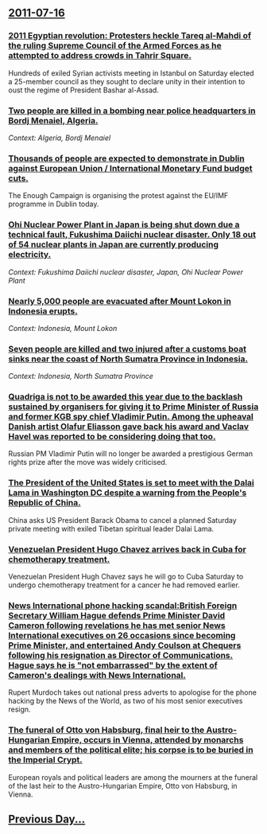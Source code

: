 ## [2011-07-16](/news/2011/07/16/index.md)

### [2011 Egyptian revolution: Protesters heckle Tareq al-Mahdi of the ruling Supreme Council of the Armed Forces as he attempted to address crowds in Tahrir Square. ](/news/2011/07/16/2011-egyptian-revolution-protesters-heckle-tareq-al-mahdi-of-the-ruling-supreme-council-of-the-armed-forces-as-he-attempted-to-address-crow.md)
Hundreds of exiled Syrian activists meeting in Istanbul on Saturday elected a 25-member council as they sought to declare unity in their intention to oust the regime of President Bashar al-Assad.

### [Two people are killed in a bombing near police headquarters in Bordj Menaiel, Algeria. ](/news/2011/07/16/two-people-are-killed-in-a-bombing-near-police-headquarters-in-bordj-menaa-el-algeria.md)
_Context: Algeria, Bordj Menaiel_

### [Thousands of people are expected to demonstrate in Dublin against European Union / International Monetary Fund budget cuts. ](/news/2011/07/16/thousands-of-people-are-expected-to-demonstrate-in-dublin-against-european-union-international-monetary-fund-budget-cuts.md)
The Enough Campaign is organising the protest against the EU/IMF programme in Dublin today. 

### [Ohi Nuclear Power Plant in Japan is being shut down due a technical fault, Fukushima Daiichi nuclear disaster. Only 18 out of 54 nuclear plants in Japan are currently producing electricity. ](/news/2011/07/16/ohi-nuclear-power-plant-in-japan-is-being-shut-down-due-a-technical-fault-fukushima-daiichi-nuclear-disaster-only-18-out-of-54-nuclear-pla.md)
_Context: Fukushima Daiichi nuclear disaster, Japan, Ohi Nuclear Power Plant_

### [Nearly 5,000 people are evacuated after Mount Lokon in Indonesia erupts. ](/news/2011/07/16/nearly-5-000-people-are-evacuated-after-mount-lokon-in-indonesia-erupts.md)
_Context: Indonesia, Mount Lokon_

### [Seven people are killed and two injured after a customs boat sinks near the coast of North Sumatra Province in Indonesia. ](/news/2011/07/16/seven-people-are-killed-and-two-injured-after-a-customs-boat-sinks-near-the-coast-of-north-sumatra-province-in-indonesia.md)
_Context: Indonesia, North Sumatra Province_

### [Quadriga is not to be awarded this year due to the backlash sustained by organisers for giving it to Prime Minister of Russia and former KGB spy chief Vladimir Putin. Among the upheaval Danish artist Olafur Eliasson gave back his award and Vaclav Havel was reported to be considering doing that too. ](/news/2011/07/16/quadriga-is-not-to-be-awarded-this-year-due-to-the-backlash-sustained-by-organisers-for-giving-it-to-prime-minister-of-russia-and-former-kgb.md)
Russian PM Vladimir Putin will no longer be awarded a prestigious German rights prize after the move was widely criticised.

### [The President of the United States is set to meet with the Dalai Lama in Washington DC despite a warning from the People's Republic of China. ](/news/2011/07/16/the-president-of-the-united-states-is-set-to-meet-with-the-dalai-lama-in-washington-dc-despite-a-warning-from-the-people-s-republic-of-china.md)
China asks US President Barack Obama to cancel a planned Saturday private meeting with exiled Tibetan spiritual leader Dalai Lama.

### [Venezuelan President Hugo Chavez arrives back in Cuba for chemotherapy treatment. ](/news/2011/07/16/venezuelan-president-hugo-cha-vez-arrives-back-in-cuba-for-chemotherapy-treatment.md)
Venezuelan President Hugh Chavez says he will go to Cuba Saturday to undergo chemotherapy treatment for a cancer he had removed earlier.

### [News International phone hacking scandal:British Foreign Secretary William Hague defends Prime Minister David Cameron following revelations he has met senior News International executives on 26 occasions since becoming Prime Minister, and entertained Andy Coulson at Chequers following his resignation as Director of Communications. Hague says he is "not embarrassed" by the extent of Cameron's dealings with News International. ](/news/2011/07/16/news-international-phone-hacking-scandal-pbritish-foreign-secretary-william-hague-defends-prime-minister-david-cameron-following-revelations.md)
Rupert Murdoch takes out national press adverts to apologise for the phone hacking by the News of the World, as two of his most senior executives resign.

### [The funeral of Otto von Habsburg, final heir to the Austro-Hungarian Empire, occurs in Vienna, attended by monarchs and members of the political elite; his corpse is to be buried in the Imperial Crypt. ](/news/2011/07/16/the-funeral-of-otto-von-habsburg-final-heir-to-the-austro-hungarian-empire-occurs-in-vienna-attended-by-monarchs-and-members-of-the-polit.md)
European royals and political leaders are among the mourners at the funeral of the last heir to the Austro-Hungarian Empire, Otto von Habsburg, in Vienna.

## [Previous Day...](/news/2011/07/15/index.md)

